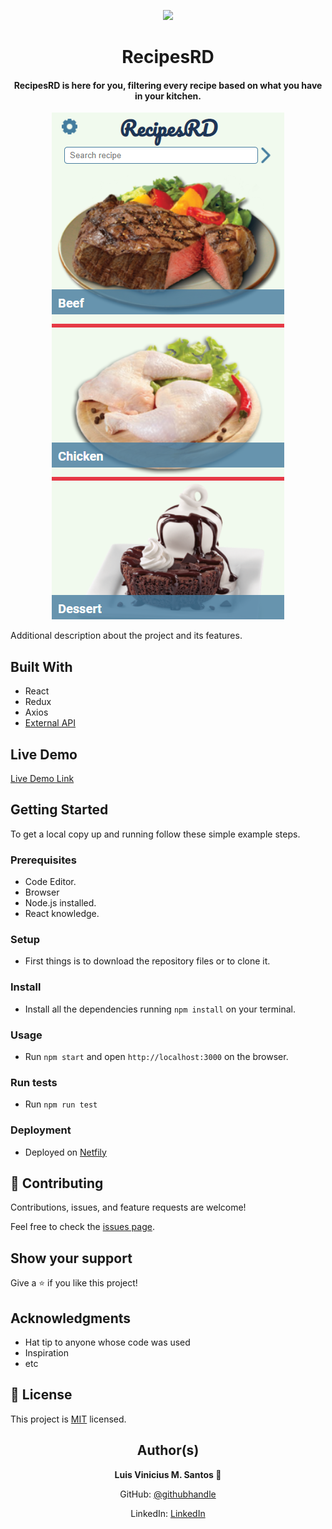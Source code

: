 <p align="center">
  <img src="https://img.shields.io/badge/Microverse-blueviolet">
</p>
  
<h1 align="center">
  RecipesRD
</h1>

<h4 align="center">
  RecipesRD is here for you, filtering every recipe based on what you have in your kitchen. 
</h4>

<p align="center">
  <img src="./ss_app.png">
</p>
  
Additional description about the project and its features.

## Built With

- React
- Redux
- Axios
- [External API](themealdb.com)

## Live Demo

[Live Demo Link](https://recipesrd.netlify.app)


## Getting Started

To get a local copy up and running follow these simple example steps.

### Prerequisites

- Code Editor.
- Browser
- Node.js installed.
- React knowledge.

### Setup

- First things is to download the repository files or to clone it.

### Install

- Install all the dependencies running `npm install` on your terminal.

### Usage

- Run `npm start` and open `http://localhost:3000` on the browser.

### Run tests

- Run `npm run test`

### Deployment

- Deployed on [Netfily](https://www.netlify.com)


## 🤝 Contributing

Contributions, issues, and feature requests are welcome!

Feel free to check the [issues page](https://github.com/luisvinicius09/recipesRD/issues).

## Show your support

Give a ⭐️ if you like this project!

## Acknowledgments

- Hat tip to anyone whose code was used
- Inspiration
- etc

## 📝 License

This project is [MIT](lic.url) licensed.

<h2 align="center">
  Author(s)  
</h2>

<p align="center">
  <strong>Luis Vinicius M. Santos 👤</strong>  
</p>

<p align="center">
  GitHub: <a href="https://github.com/luisvinicius09">@githubhandle</a>
</p>
<p align="center">
  LinkedIn: <a href="https://www.linkedin.com/in/luis-vinicius/">LinkedIn</a>
</p>
